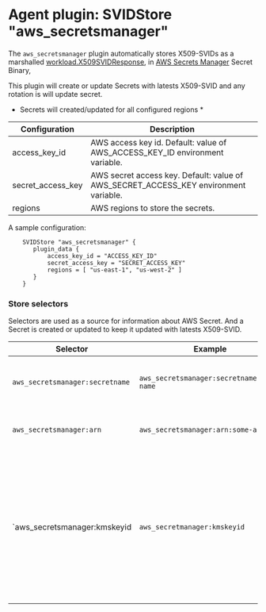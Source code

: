 # Agent plugin: SVIDStore "aws_secretsmanager"

The `aws_secretsmanager` plugin automatically stores X509-SVIDs as a marshalled [workload.X509SVIDResponse](https://github.com/spiffe/go-spiffe/blob/master/v2/proto/spiffe/workload/workload.proto#L10), 
in [AWS Secrets Manager](https://aws.amazon.com/es/secrets-manager/) Secret Binary,

This plugin will create or update Secrets with latests X509-SVID and any rotation is will update secret.
* Secrets will created/updated for all configured regions *

| Configuration      | Description |
| ------------------ | ----------- |
| access_key_id      |  AWS access key id. Default: value of AWS_ACCESS_KEY_ID environment variable. |
| secret_access_key  |  AWS secret access key. Default: value of AWS_SECRET_ACCESS_KEY environment variable. |
| regions            |  AWS regions to store the secrets. |

A sample configuration:

```
    SVIDStore "aws_secretsmanager" {
       plugin_data {
           access_key_id = "ACCESS_KEY_ID"
           secret_access_key = "SECRET_ACCESS_KEY"
           regions = [ "us-east-1", "us-west-2" ]
       }
    }
```

### Store selectors

Selectors are used as a source for information about AWS Secret. And a Secret is created or updated to keep it updated with latests X509-SVID.

| Selector                        | Example                                   | Description                                    |
| ------------------------------- | ----------------------------------------- | ---------------------------------------------- |
| `aws_secretsmanager:secretname` | `aws_secretsmanager:secretname:some-name` | The secrets name where SVID will be stored |
| `aws_secretsmanager:arn`        | `aws_secretsmanager:arn:some-arn`         | The secrets ARN where SVID will be stored |
| `aws_secretsmanager:kmskeyid    | `aws_secretmanager:kmskeyid`              | The custom key managers Key ID used to encrypt secret, in case it is not provided default KMSKeyID from Secrets manager will be used |

